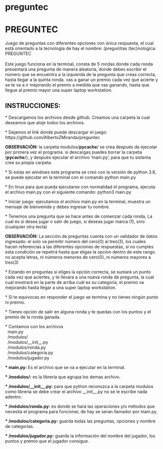 # preguntec
<h1>PREGUNTEC</h1>
Juego de preguntas con diferentes opciones con única respuesta,
el cual está orientado a la tecnología de hay el nombre:
(pregun)tas (tec)nologica: PREGUNTEC
<br><br>
Este juego funciona en la terminal, consta de 5 rondas donde cada ronda presentará una pregunta de manera aleatoria, 
donde debes escribir el número que se encuentra a la izquierda de la pregunta que creas correcta, hasta llegar a la quinta ronda.
vas a ganar un premio cada vez que acierte y se te va a ir mejorando el premio a medida que vas ganando, 
hasta que llegue al premio mayor una super laptop workstation.

<h2>INSTRUCCIONES:</h2>
<p>* Descargamos los archivos desde github. Creamos una carpeta la cual deseamos que aloje todos los archivos.

<p>* Dejamos el link donde puede descargar el juego: https://github.com/AlbertoZMiranda/preguntec

<b>OBSERVACIÓN:</b> la carpeta modulos/__pycache__/ se crea después de ejecutar por primera vez el programa. 
  si descargas puedes borrar la carpeta (__pycache__/), y después ejecutar el archivo ‘main.py’, para que tu sistema cree su propia carpeta.

<p>* Si estas en windows este programa se creó con la versión de python 3.8, se puede ejecutar en la terminal con el comando python main.py
<p>* En linux para que pueda ejecutarse con normalidad el programa, ejecuta el archivo main.py con el siguiente comando: python3 main.py
<p>* Iniciar juego: ejecutamos el archivo main.py en la terminal, muestra un mensaje de bienvenida y debes ingresar tu nombre.
<p>* Tenemos una pregunta que se hace antes de comenzar cada ronda, La cual es si desea jugar o salir de juego, 
  si deseas jugar marca (1), sino (cualquier otra tecla)

<b>OBSERVACIÓN:</b> La sección de preguntas cuenta con un validador de datos ingresado: el solo va permitir número del cero(0) al tres(3), 
  los cuales hacen referencias a las diferentes opciones de respuestas, si no cumples esta condición se repetirá hasta que eligas 
  la opcion dentro de este rango. no acepta letras, ni números menores de cero(0), ni números mayores a tres(3)

<p>* Estando en preguntas si eliges la opción correcta, se sumará un punto cada vez que aciertes,  y te llevara a una nueva ronda de pregunta, 
  la cual cual mostrará en la parte de arriba cuál es su categoría, el premio va mejorando hasta llegar a una super laptop workstation.
<p>* Si te equivocas en responder el juego se termina y no tienes ningún punto ni premio.
<p>* Tienes opción de salir en alguna ronda y te quedas con los puntos y el premio de la ronda ganada.
<p>* Contamos con los archivos<br>
&nbsp;&nbsp;main.py<br>
&nbsp;&nbsp;/modulos/<br>
&nbsp;&nbsp;/modulos/__init__.py<br>
&nbsp;&nbsp;/modulos/ronda.py<br>
&nbsp;&nbsp;/modulos/categoria.py<br>
&nbsp;&nbsp;/modulos/jugador.py<br>
<p><b>* main.py:</b> Es el archivo que se va a ejecutar en la terminal.<br>
<p><b>* /modulos/:</b> es la libreria que agrupa los demas archivo.<br>
<p><b>* /modulos/__init__.py:</b> para que python reconozca a la carpeta modulos como librería se debe crear el archivo __init__.py no se le escribe nada adentro.<br>
<p><b>* /módulos/ronda.py:</b> es donde se hará las operaciones y/o métodos que necesita el programa para funcionar, de hay se seran llamador por main.py.<br>
<p><b>* /modulos/categoria.py:</b> guarda todas las preguntas, opciones y nombre de categorías.<br>
<p><b>* /modulos/jugador.py:</b> guarda la información del nombre del jugador, los puntos y premio que el jugador consigue.</p>
